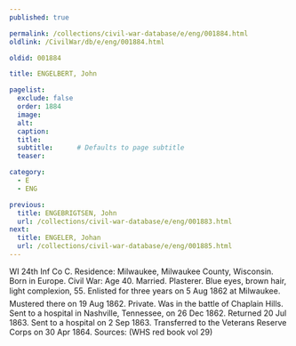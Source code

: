 ```yaml
---
published: true

permalink: /collections/civil-war-database/e/eng/001884.html
oldlink: /CivilWar/db/e/eng/001884.html

oldid: 001884

title: ENGELBERT, John

pagelist:
  exclude: false
  order: 1884
  image: 
  alt:
  caption:
  title:
  subtitle:      # Defaults to page subtitle
  teaser:

category: 
  - E 
  - ENG

previous:
  title: ENGEBRIGTSEN, John
  url: /collections/civil-war-database/e/eng/001883.html  
next:
  title: ENGELER, Johan
  url: /collections/civil-war-database/e/eng/001885.html   
---
```

WI 24th Inf Co C. Residence: Milwaukee, Milwaukee County, Wisconsin. Born in Europe. Civil War: Age 40. Married. Plasterer. Blue eyes, brown hair, light complexion, 5&#146;5&#148;. Enlisted for three years on 5 Aug 1862 at Milwaukee. Mustered there on 19 Aug 1862. Private. Was in the battle of Chaplain Hills. Sent to a hospital in Nashville, Tennessee, on 26 Dec 1862. Returned 20 Jul 1863. Sent to a hospital on 2 Sep 1863. Transferred to the Veterans Reserve Corps on 30 Apr 1864. Sources: (WHS red book vol 29)
